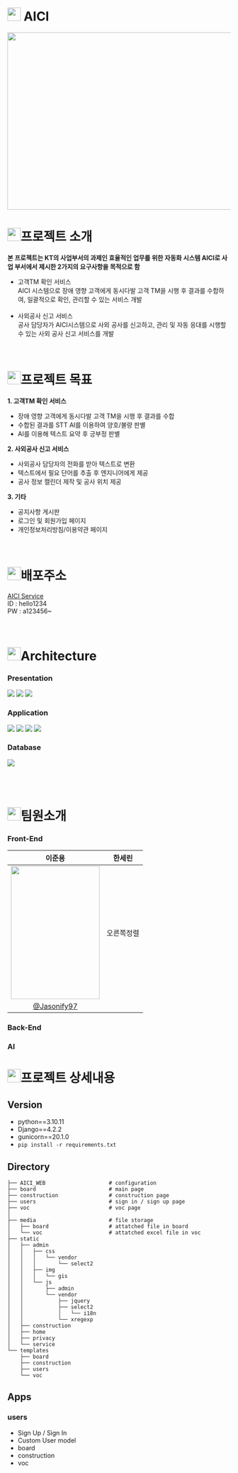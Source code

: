 # <img src="https://t4.ftcdn.net/jpg/05/34/18/69/240_F_534186910_T3ieVilB86S6uNqbXnT6LEvepbpBvF7z.jpg"  width="30" height="30"/> AICI
<p align="center"><img src="https://github.com/Jasonify97/AICI/assets/98500133/533b82c6-a3b8-4ef3-9e5c-85f57c32b4df"  width="600" height="400"/></p>

# <img src="https://github.com/Jasonify97/AICI/assets/98500133/604d456c-cd5d-46df-850b-884e713fe51c"  width="30" height="30"/>프로젝트 소개
**본 프로젝트는 KT의 사업부서의 과제인 효율적인 업무를 위한 자동화 시스템 AICI로 사업 부서에서 제시한 2가지의 요구사항을 목적으로 함** </br>
* 고객TM 확인 서비스</br>
AICI 시스템으로 장애 영향 고객에게 동시다발 고객 TM을 시행 후 결과를 수합하여, 일괄적으로 확인, 관리할 수 있는 서비스 개발</br></br>
* 사외공사 신고 서비스</br>
공사 담당자가 AICI시스템으로 사외 공사를 신고하고, 관리 및 자동 응대를 시행할 수 있는 사외 공사 신고 서비스를 개발</br></br></br>

# <img src="https://github.com/Jasonify97/AICI/assets/98500133/324a82c7-c47a-40fa-b5fc-2b556b5f4da5"  width="30" height="30"/>프로젝트 목표
**1. 고객TM 확인 서비스**
* 장애 영향 고객에게 동시다발 고객 TM을 시행 후 결과를 수합
* 수합된 결과를 STT AI를 이용하여 양호/불량 판별
* AI를 이용해 텍스트 요약 후 긍부정 판별</br>

**2. 사외공사 신고 서비스**
* 사외공사 담당자의 전화를 받아 텍스트로 변환
* 텍스트에서 필요 단어를 추출 후 엔지니어에게 제공
* 공사 정보 캘린더 제작 및 공사 위치 제공</br>

**3. 기타**
* 공지사항 게시판
* 로그인 및 회원가입 페이지
* 개인정보처리방침/이용약관 페이지</br></br></br>

# <img src="https://github.com/Jasonify97/AICI/assets/98500133/d385f4a0-736b-4a27-98fd-737adf470707"  width="30" height="30"/>배포주소
[AICI Service](http://52.63.184.150)</br>
ID : hello1234</br>
PW : a123456~
</br></br></br>
# <img src="https://github.com/Jasonify97/AICI/assets/98500133/ea0eceae-c6e7-45ee-960e-b6b43b8e83c8"  width="30" height="30"/>Architecture
### Presentation  
<div class="badge-container">
<img src="https://img.shields.io/badge/HTML-E34F26?style=flat-square&logo=HTML5&logoColor=white"/>
<img src="https://img.shields.io/badge/CSS-1572B6?style=flat-square&logo=CSS3&logoColor=white"/>
<img src="https://img.shields.io/badge/JavaScript-F7DF1E?style=flat-square&logo=JavaScript&logoColor=white"/></div>
   
### Application    
<div class="badge-container">
<img src="https://img.shields.io/badge/Python-3776AB?style=flat-square&logo=Python&logoColor=white"/>
<img src="https://img.shields.io/badge/NGINX-009639?style=flat-square&logo=NGINX&logoColor=white"/>
<img src="https://img.shields.io/badge/Django-092E20?style=flat-square&logo=Django&logoColor=white"/>
<img src="https://img.shields.io/badge/Gunicorn-499848?style=flat-square&logo=Gunicorn&logoColor=white"/></div>  

### Database   
<div class="badge-container">
<img src="https://img.shields.io/badge/MySQL-4479A1?style=flat-square&logo=MySQL&logoColor=white"/></div></br></br></br>

# <a src="https://avatars.githubusercontent.com/u/98500133?v=4"><img src="https://github.com/Jasonify97/AICI/assets/98500133/88037072-2eee-4fcc-8824-ca2c299d7baf"  width="30" height="30"/></a>팀원소개
### Front-End
|이준용|한세린|
|:---:|:---:|
|<img src="https://avatars.githubusercontent.com/u/98500133?v=4"  width="200" height="300"/>|오른쪽정렬|
|[@Jasonify97](https://avatars.githubusercontent.com/u/98500133?v=4)||


### Back-End


### AI




# <img src="https://github.com/Jasonify97/AICI/assets/98500133/bcd48281-26a3-448b-b6d7-01867f36b64a"  width="30" height="30"/>프로젝트 상세내용






## Version
- python==3.10.11
- Django==4.2.2
- gunicorn==20.1.0
- ``pip install -r requirements.txt``

## Directory
```
├── AICI_WEB                    # configuration
├── board                       # main page
├── construction                # construction page
├── users                       # sign in / sign up page
├── voc                         # voc page
│
├── media                       # file storage
│   ├── board                   # attatched file in board
│   └── voc                     # attatched excel file in voc
├── static
│   ├── admin
│   │   ├── css
│   │   │   └── vendor
│   │   │       └── select2
│   │   ├── img
│   │   │   └── gis
│   │   └── js
│   │       ├── admin
│   │       └── vendor
│   │           ├── jquery
│   │           ├── select2
│   │           │   └── i18n
│   │           └── xregexp
│   ├── construction
│   ├── home
│   ├── privacy
│   └── service
└── templates
    ├── board
    ├── construction
    ├── users
    └── voc
```

## Apps
### users
- Sign Up / Sign In
- Custom User model
- board
- construction
- voc
